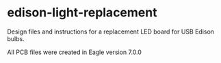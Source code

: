 edison-light-replacement
========================

Design files and instructions for a replacement LED board for USB Edison bulbs.

All PCB files were created in Eagle version 7.0.0
